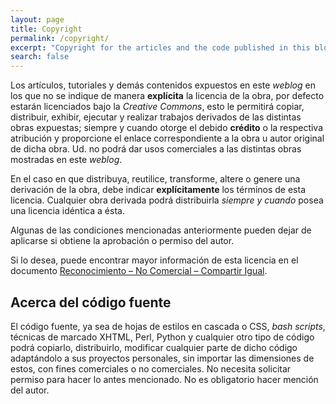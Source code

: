 ```yaml
---
layout: page
title: Copyright
permalink: /copyright/
excerpt: "Copyright for the articles and the code published in this blog."
search: false
---
```


Los artículos, tutoriales y demás contenidos expuestos en este _weblog_ en los
que no se indique de manera __explícita__ la licencia de la obra, por defecto
estarán licenciados bajo la _Creative Commons_, esto le permitirá copiar,
distribuir, exhibir, ejecutar y realizar trabajos derivados de las distintas
obras expuestas; siempre y cuando otorge el debido __crédito__ o la respectiva
atribución y proporcione el enlace correspondiente a la obra u autor original
de dicha obra. Ud. no podrá dar usos comerciales a las distintas obras
mostradas en este _weblog_.

En el caso en que distribuya, reutilice, transforme, altere o genere una
derivación de la obra, debe indicar __explícitamente__ los términos de esta
licencia. Cualquier obra derivada podrá distribuirla _siempre y cuando_ posea
una licencia idéntica a ésta.

Algunas de las condiciones mencionadas anteriormente pueden dejar de aplicarse
si obtiene la aprobación o permiso del autor.

Si lo desea, puede encontrar mayor información de esta licencia en el documento
[Reconocimiento – No Comercial – Compartir
Igual](http://creativecommons.org/licenses/by-nc-sa/3.0/).

## Acerca del código fuente

El código fuente, ya sea de hojas de estilos en cascada o CSS, _bash scripts_,
técnicas de marcado XHTML, Perl, Python y cualquier otro tipo de código podrá
copiarlo, distribuirlo, modificar cualquier parte de dicho código adaptándolo a
sus proyectos personales, sin importar las dimensiones de estos, con fines
comerciales o no comerciales. No necesita solicitar permiso para hacer lo antes
mencionado. No es obligatorio hacer mención del autor.
